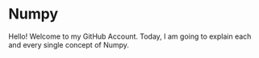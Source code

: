 # Numpy
Hello! Welcome to my GitHub Account. Today, I am going to explain each and every single concept of Numpy. 
